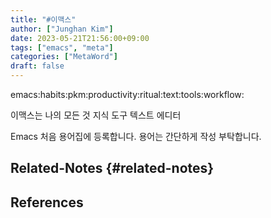 ```yaml
---
title: "#이맥스"
author: ["Junghan Kim"]
date: 2023-05-21T21:56:00+09:00
tags: ["emacs", "meta"]
categories: ["MetaWord"]
draft: false
---
```


emacs:habits:pkm:productivity:ritual:text:tools:workflow:

이맥스는 나의 모든 것 지식 도구 텍스트 에디터

Emacs 처음 용어집에 등록합니다. 용어는 간단하게 작성 부탁합니다.


## Related-Notes {#related-notes}

## References

<style>.csl-entry{text-indent: -1.5em; margin-left: 1.5em;}</style><div class="csl-bib-body">
</div>
